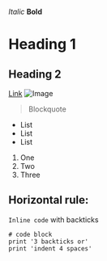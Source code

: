 *Italic*
**Bold**
# Heading 1	
## Heading 2
[Link](http://google.com)
![Image](https://doglime.com/wp-content/uploads/2019/04/A-cute-pug-puppy..jpg)

> Blockquote

* List
* List
* List

1. One
2. Two
3. Three

Horizontal rule:
---

`Inline code` with backticks

```
# code block
print '3 backticks or'
print 'indent 4 spaces'
```

